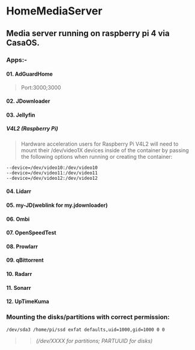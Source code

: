 # HomeMediaServer
## Media server running on raspberry pi 4 via CasaOS.

### Apps:- 
#### 01. AdGuardHome

  > Port:3000;3000

#### 02. JDownloader



#### 03. Jellyfin
##### V4L2 (Raspberry Pi)
> Hardware acceleration users for Raspberry Pi V4L2 will need to mount their /dev/video1X devices inside of the container by passing the following options when running or creating the container: 

    --device=/dev/video10:/dev/video10
    --device=/dev/video11:/dev/video11
    --device=/dev/video12:/dev/video12  

#### 04. Lidarr
#### 05. my-JD(weblink for my.jdownloader)
#### 06. Ombi
#### 07. OpenSpeedTest
#### 08. Prowlarr
#### 09. qBittorrent
#### 10. Radarr
#### 11. Sonarr
#### 12. UpTimeKuma

### Mounting the disks/partitions with correct permission:  

    /dev/sda3 /home/pi/ssd exfat defaults,uid=1000,gid=1000 0 0

>> *(/dev/XXXX for partitions; PARTUUID for disks)*
